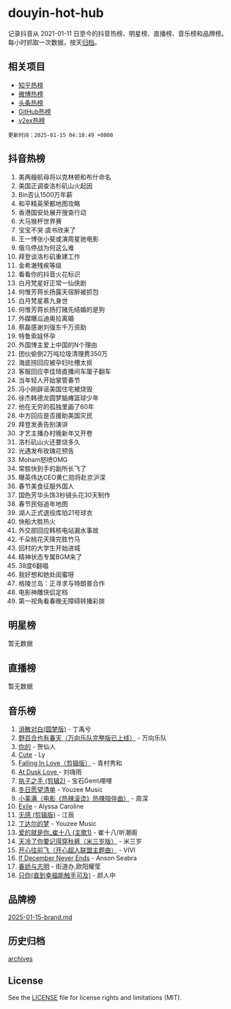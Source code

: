 # douyin-hot-hub

记录抖音从 2021-01-11 日至今的抖音热榜、明星榜、直播榜、音乐榜和品牌榜。每小时抓取一次数据，按天[归档](archives)。

## 相关项目

- [知乎热榜](https://github.com/lonnyzhang423/zhihu-hot-hub)
- [微博热榜](https://github.com/lonnyzhang423/weibo-hot-hub)
- [头条热榜](https://github.com/lonnyzhang423/toutiao-hot-hub)
- [GitHub热榜](https://github.com/lonnyzhang423/github-hot-hub)
- [v2ex热榜](https://github.com/lonnyzhang423/v2ex-hot-hub)


`更新时间：2025-01-15 04:18:49 +0800`

## 抖音热榜

1. 美两艘航母将以克林顿和布什命名
1. 美国正调查洛杉矶山火起因
1. Bin否认1500万年薪
1. 和平精英荣都地图攻略
1. 香港国安处展开搜查行动
1. 大马猴杯世界赛
1. 宝宝不哭 虞书欣来了
1. 王一博张小斐或演周星驰电影
1. 俄乌停战为何这么难
1. 拜登谈洛杉矶重建工作
1. 金希澈残疾等级
1. 看看你的抖音火花标识
1. 白月梵星好正常一仙侠剧
1. 何惟芳蒋长扬露天宿醉被抓包
1. 白月梵星慕九身世
1. 何惟芳蒋长扬打赌先结婚的是狗
1. 外媒曝瓜迪奥拉离婚
1. 蔡磊感谢刘强东千万资助
1. 特鲁索娃怀孕
1. 外国博主爱上中国的N个理由
1. 团伙偷倒2万吨垃圾清理费350万
1. 海底捞回应被孕妇吐槽太抠
1. 客服回应李佳琦直播间车厘子翻车
1. 当年轻人开始掌管春节
1. 冯小刚辟谣美国住宅被烧毁
1. 徐杰韩德龙圆梦脑瘫篮球少年
1. 他在无穷的孤独里画了60年
1. 中方回应是否援助美国灾民
1. 拜登发表告别演讲
1. 才艺主播办村晚新年又开卷
1. 洛杉矶山火还要烧多久
1. 光遇发布玫瑰花预告
1. Moham怒喷OMG
1. 常胜快到手的副所长飞了
1. 曝英伟达CEO黄仁勋将赴京沪深
1. 春节美食征服外国人
1. 国色芳华头饰3秒镜头花30天制作
1. 春节民俗追年地图
1. 湖人正式退役库珀21号球衣
1. 快船大胜热火
1. 外交部回应韩核电站漏水事故
1. 千朵桃花天降完胜竹马
1. 回村的大学生开始进城
1. 精神状态专属BGM来了
1. 38度6翻唱
1. 我好想和她处闺蜜呀
1. 格陵兰岛：正寻求与特朗普合作
1. 电影神雕侠侣定档
1. 第一视角看春晚无障碍转播彩排

## 明星榜

暂无数据

## 直播榜

暂无数据

## 音乐榜

1. [消散对白(圆梦版)](https://sf5-hl-cdn-tos.douyinstatic.com/obj/tos-cn-ve-2774/og4jB5I5IizzoZVAAAzWgBMAsMDWoArfwBOiFs) - 丁禹兮
1. [野百合也有春天（万向乐队完整版已上线）](https://sf5-hl-cdn-tos.douyinstatic.com/obj/tos-cn-ve-2774/oMnUxhRAMiAGBqDtIPBQ7ACYQZFlJCftcgeDJE) - 万向乐队
1. [你的](https://sf5-hl-cdn-tos.douyinstatic.com/obj/tos-cn-ve-2774/oYuIeKf42jB7sEV6B2upMdpYAgfrQWj0FeRegh) - 贺仙人
1. [Cute](https://sf5-hl-cdn-tos.douyinstatic.com/obj/tos-cn-ve-2774/o4IbIzHWKAAB4wsS5qMBRiiAlEBGTpQRNfFvuo) - Ly
1. [Falling In Love（剪辑版）](https://sf5-hl-cdn-tos.douyinstatic.com/obj/tos-cn-ve-2774/o8ajpA8zzgBPahbBIO8AcKGBLJezFCRd1wfP9f) - 青村秀和
1. [ At Dusk  Love ](https://sf5-hl-cdn-tos.douyinstatic.com/obj/tos-cn-ve-2774/o8CrpCf5CaYgI4ZrtQgMQAFEfuGqNnRSDQAPBc) - 刘嗨雨
1. [执子之手 (剪辑2)](https://sf5-hl-cdn-tos.douyinstatic.com/obj/tos-cn-ve-2774/oUoZLQjCc31XzqsBnBQUNgeKtYPBcgbFDwtfcu) - 宝石Gem\哩哩
1. [冬日愿望清单](https://sf5-hl-cdn-tos.douyinstatic.com/obj/tos-cn-ve-2774/oIIgUOeamCFCVAzxN6MFRLIBlLGpUqQxeeHrLE) - Youzee Music
1. [小美满（电影《热辣滚烫》热辣陪伴曲）](https://sf5-hl-cdn-tos.douyinstatic.com/obj/tos-cn-ve-2774/o0GAn2lSgfZIDUgtevCGDQYnFg4CwnrBaxbTZL) - 周深
1. [Exile](https://sf5-hl-cdn-tos.douyinstatic.com/obj/tos-cn-ve-2774/oYj4gAQTknKE3WW0Je8KGmQ7z1cA4FefwtbufD) - Alyssa Caroline
1. [无感 (剪辑版)](https://sf5-hl-cdn-tos.douyinstatic.com/obj/tos-cn-ve-2774/o0eIsUzJBDlQaQFC5OFlgbMEZC1TFYBftOBn6p) - 江辰
1. [丁达尔的梦](https://sf6-cdn-tos.douyinstatic.com/obj/tos-cn-ve-2774/oMU3WirUZBVQkAC9ccG5P2IQirziZM2RTInUY) - Youzee Music
1. [爱的就是你_崔十八 (主歌1)](https://sf5-hl-cdn-tos.douyinstatic.com/obj/tos-cn-ve-2774/oI5BO5DhFZ6UTcNCnZaOCBLtZ7WIMQGfgnXf5E) - 崔十八/听潮阁
1. [天冷了你要记得穿秋裤（米三岁版）](https://sf5-hl-cdn-tos.douyinstatic.com/obj/tos-cn-ve-2774/oQlIwVIDWiZ6BQilAorS7MA0AgCkQDvcZAdm1) - 米三岁
1. [开心往前飞（开心超人联盟主题曲）](https://sf5-hl-cdn-tos.douyinstatic.com/obj/tos-cn-ve-2774/9d8fb7c82cf1421fb93a9fe925275e0a) - VIVI
1. [If December Never Ends](https://sf5-hl-cdn-tos.douyinstatic.com/obj/tos-cn-ve-2774/oY1IQMoTgCFIBg8RZifyqlBBt1UFgitTYmxeOS) - Anson Seabra
1. [春娇与志明](https://sf5-hl-cdn-tos.douyinstatic.com/obj/tos-cn-ve-2774/e530d8fceb7044b39707d7f9ff54add1) - 街道办,欧阳耀莹
1. [只你(直到幸福能触手可及)](https://sf5-hl-cdn-tos.douyinstatic.com/obj/tos-cn-ve-2774/o0lBkRDzFTeaVSUz3ZZSCBVtZ5DIMQGfgmEAuE) - 颜人中

## 品牌榜

[2025-01-15-brand.md](archives/2025-01-15-brand.md)

## 历史归档

[archives](archives)

## License

See the [LICENSE](LICENSE) file for license rights and limitations (MIT).
